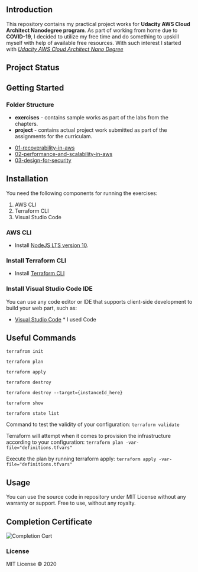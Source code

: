 ## Introduction 
This repository contains my practical project works for **Udacity AWS Cloud Architect Nanodegree program**.  As part of working from home due to **COVID-19**, I decided to utilize my free time and do something to upskill myself with help of available free resources. With such interest I started with _[Udacity AWS Cloud Architect Nano Degree](https://www.udacity.com/course/aws-cloud-architect-nanodegree--nd063)_

## Project Status

## Getting Started

### Folder Structure 
* **exercises** - contains sample works as part of the labs from the chapters.
* **project**  - contains actual project work submitted as part of the assignments for the curriculam.
- [01-recoverability-in-aws](projects/01-recoverability-in-aws)
- [02-performance-and-scalability-in-aws](projects/02-performance-and-scalability-in-aws)
- [03-design-for-security](projects/03-design-for-security)

## Installation 
 
 You need the following components for running the exercises:
 1. AWS CLI
 2. Terraform CLI
 3. Visual Studio Code 

### AWS CLI
- Install [NodeJS LTS version 10](https://nodejs.org/dist/latest-v10.x/).

### Install Terraform CLI
- Install [Terraform CLI](https://learn.hashicorp.com/terraform/getting-started/install)

### Install Visual Studio Code IDE
You can use any code editor or IDE that supports client-side development to build your web part, such as:
- [Visual Studio Code](https://code.visualstudio.com/)  * I used Code

## Useful Commands 

```terrafrom init```

```terraform plan```

```terraform apply```

```terraform destroy```

```terraform destroy --target={instanceId_here}```

```terraform show```

```terraform state list```

Command to test the validity of your configuration:
```terraform validate```

Terraform will attempt when it comes to provision the infrastructure according to your configuration:
```terraform plan -var-file="definitions.tfvars"```

Execute the plan by running terraform apply:
```terraform apply -var-file="definitions.tfvars"```


## Usage 
You can use the source code in repository under MIT License without any warranty or support. Free to use, without any royalty.

## Completion Certificate
![Completion Cert](images/certificate.png)

### License 
MIT License © 2020
